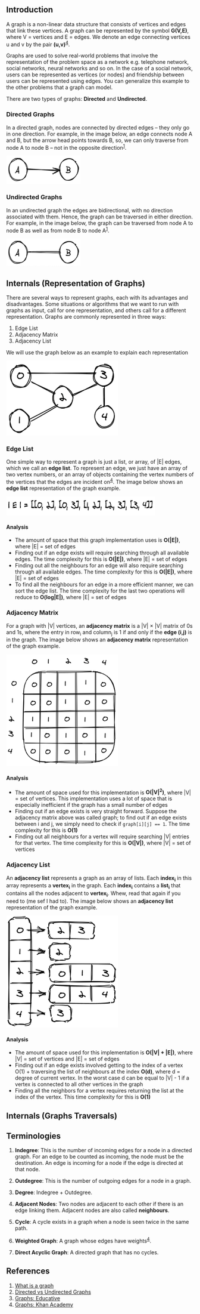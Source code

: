## Introduction
A graph is a non-linear data structure that consists of vertices and edges that link these vertices. A graph can be represented by the symbol **G(V,E)**, where V = vertices and E = edges. We denote an edge connecting vertices u and v by the pair **(u,v)**<sup>[4](https://github.com/oyekanmiayo/data-structures-all-langs/tree/main/graph#references)</sup>.

Graphs are used to solve real-world problems that involve the representation of the problem space as a network e.g. telephone network, social networks, neural networks and so on. In the case of a social network, users can be represented as vertices (or nodes) and friendship between users can be represented using edges. You can generalize this example to the other problems that a graph can model.

There are two types of graphs: **Directed** and **Undirected**.

### Directed Graphs
In a directed graph, nodes are connected by directed edges – they only go in one direction. For example, in the image below, an edge connects node A and B, but the arrow head points towards B, so, we can only traverse from node A to node B – not in the opposite direction<sup>[1](https://github.com/oyekanmiayo/data-structures-all-langs/tree/main/graph#references)</sup>. 

<img src="images/directed-graph.png" height="75" width="200"/>

### Undirected Graphs
In an undirected graph the edges are bidirectional, with no direction associated with them. Hence, the graph can be traversed in either direction. For example, in the image below, the graph can be traversed from node A to node B as well as from node B to node A<sup>[1](https://github.com/oyekanmiayo/data-structures-all-langs/tree/main/graph#references)</sup>.

<img src="images/undirected-graph.png" height="75" width="200"/>

## Internals (Representation of Graphs)
There are several ways to represent graphs, each with its advantages and disadvantages. Some situations or algorithms that we want to run with graphs as input, call for one representation, and others call for a different representation. Graphs are commonly represented in three ways:
1. Edge List
2. Adjacency Matrix
3. Adjacency List

We will use the graph below as an example to explain each representation

<img src="images/sample-graph.png" height="200" width="300"/>

### Edge List
One simple way to represent a graph is just a list, or array, of |E| edges, which we call an **edge list**. To represent an edge, we just have an array of two vertex numbers, or an array of objects containing the vertex numbers of the vertices that the edges are incident on<sup>[4](https://github.com/oyekanmiayo/data-structures-all-langs/tree/main/graph#references)</sup>. The image below shows an **edge list** representation of the graph example.

<img src="images/edge-list.png" height="50" width="400"/>

#### Analysis
* The amount of space that this graph implementation uses is **O(|E|)**, where |E| = set of edges 
* Finding out if an edge exists will require searching through all available edges. The time complexity for  this is **O(|E|)**, where |E| = set of edges
* Finding out all the neighbours for an edge will also require searching  through all available edges. The time complexity for this is **O(|E|)**, where |E| = set of edges
* To find all the neighbours for an edge in a more efficient manner, we can sort the edge list. The time complexity for the last two operations will reduce  to **O(log|E|)**, where |E| = set of edges

### Adjacency Matrix
For a graph with |V| vertices, an **adjacency matrix** is a |V| × |V| matrix of 0s and 1s, where the entry in row<sub>i</sub> and column<sub>j</sub> is 1 if and only if the **edge (i,j)** is in the graph. The image below shows an **adjacency matrix** representation of the graph example.

<img src="images/adjacency-matrix.png" height="300" width="300"/>

#### Analysis
* The amount of space used for this implementation is **O(|V|<sup>2</sup>)**, where |V| = set of vertices. This implementation uses a lot of space that is especially inefficient if the graph has a small number of edges
* Finding out if an edge exists is very straight forward. Suppose the adjacency matrix above was called graph; to find out if an edge exists between i and j, we simply need to check if `graph[i][j] == 1`. The time complexity for this is **O(1)**
* Finding out all neighbours for a vertex will require searching |V| entries for that vertex. The time complexity for this is **O(|V|)**, where |V| = set of vertices

### Adjacency List
An **adjacency list** represents a graph as an array of lists. Each **index<sub>i</sub>** in this array represents a **vertex<sub>i</sub>** in the graph. Each **index<sub>i</sub>** contains a **list<sub>i</sub>** that contains all the nodes adjacent to **vertex<sub>i</sub>**. Whew, read that again if you need to (me sef I had to). The image below shows an **adjacency list** representation of the graph example.

<img src="images/adjacency-list.png" height="300" width="300"/>

#### Analysis
* The amount of space used for this implementation is **O(|V| + |E|)**, where |V| = set of vertices and |E| = set of edges 
* Finding out if an edge exists involved getting to the index of a vertex O(1) + traversing the list of neighbours at the index **O(d)**, where d = degree of current vertex. In the worst case d can be equal to |V| - 1 if a vertex is connected to all other vertices in the graph
* Finding all the neighbors for a vertex requires returning the list at the index of the vertex. This time complexity for this is **O(1)**

## Internals (Graphs Traversals)

## Terminologies
1. **Indegree**: This is the number of incoming edges for a node in a directed graph. For an edge to be counted as incoming, the node must be the destination. An edge is incoming for a node if the edge is directed at that node.

2. **Outdegree**: This is the number of outgoing edges for a node in a graph.

3. **Degree**: Indegree + Outdegree.

4. **Adjacent Nodes**: Two nodes are adjacent to each other if there is an edge linking them. Adjacent nodes are also called **neighbours**.

5. **Cycle**: A cycle exists in a graph when a node is seen twice in the same path.

6. **Weighted Graph**: A graph whose edges have weights<sup>[4](https://github.com/oyekanmiayo/data-structures-all-langs/tree/main/graph#references)</sup>.

7. **Direct Acyclic Graph**: A directed graph that has no cycles.
## References
1. [What is a graph](https://www.educative.io/edpresso/what-is-a-graph-data-structure)
2. [Directed vs Undirected Graphs](https://www.educative.io/edpresso/directed-graphs-vs-undirected-graphs)
3. [Graphs: Educative](https://www.educative.io/edpresso/graphs-basics-representation-traversals-and-applications)
4. [Graphs: Khan Academy](https://www.khanacademy.org/computing/computer-science/algorithms/graph-representation/)